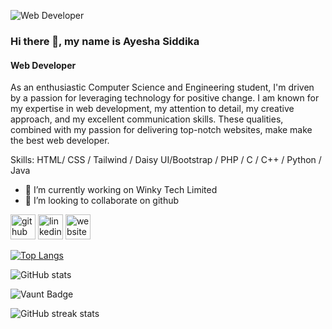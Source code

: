 ![Web Developer](https://scontent.fdac151-1.fna.fbcdn.net/v/t39.30808-6/435793261_730592192577529_7075012116805405534_n.jpg?_nc_cat=108&ccb=1-7&_nc_sid=5f2048&_nc_eui2=AeGEmaRT3Vw7g85yU1N6o8IC7-QDEehdjGTv5AMR6F2MZL40upH_O_cbgJvNs7rF0riRRppD5_DBXhkW0_1YZxQi&_nc_ohc=eDSFW0FWJ_8Ab5mDhza&_nc_ht=scontent.fdac151-1.fna&oh=00_AfB-w-WEG2o-V6mguMqxwTkcAhz5HWmkb9HZkVAvRZZUCA&oe=661C4283)


### Hi there 👋, my name is Ayesha Siddika
#### Web Developer

As an enthusiastic Computer Science and Engineering student, I'm driven by a passion for leveraging technology for positive change. I am known for my expertise in web development, my attention to detail, my creative approach, and my excellent communication skills. These qualities, combined with my passion for delivering top-notch websites, make make the best web developer.

Skills: HTML/ CSS / Tailwind / Daisy UI/Bootstrap / PHP / C / C++ / Python / Java

- 🔭 I’m currently working on Winky Tech Limited 
- 👯 I’m looking to collaborate on github 


[<img src='https://cdn.jsdelivr.net/npm/simple-icons@3.0.1/icons/github.svg' alt='github' height='40'>](https://github.com/siddikaayesha)  [<img src='https://cdn.jsdelivr.net/npm/simple-icons@3.0.1/icons/linkedin.svg' alt='linkedin' height='40'>](https://www.linkedin.com/in/https://www.linkedin.com/in/ayesha6413//)  [<img src='https://cdn.jsdelivr.net/npm/simple-icons@3.0.1/icons/icloud.svg' alt='website' height='40'>](https://sites.google.com/diu.edu.bd/siddika6413/)  

[![Top Langs](https://github-readme-stats.vercel.app/api/top-langs/?username=siddikaayesha)](https://github.com/anuraghazra/github-readme-stats)

![GitHub stats](https://github-readme-stats.vercel.app/api?username=siddikaayesha&show_icons=true&count_private=true)  

![Vaunt Badge](https://api.vaunt.dev/v1/github/entities/siddikaayesha/contributions?format=svg&private=true)  

![GitHub streak stats](https://streak-stats.demolab.com/?user=siddikaayesha)  


